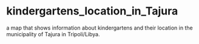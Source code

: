 # kindergartens_location_in_Tajura
a map that shows information about kindergartens and their location in the municipality of Tajura in Tripoli/Libya.

